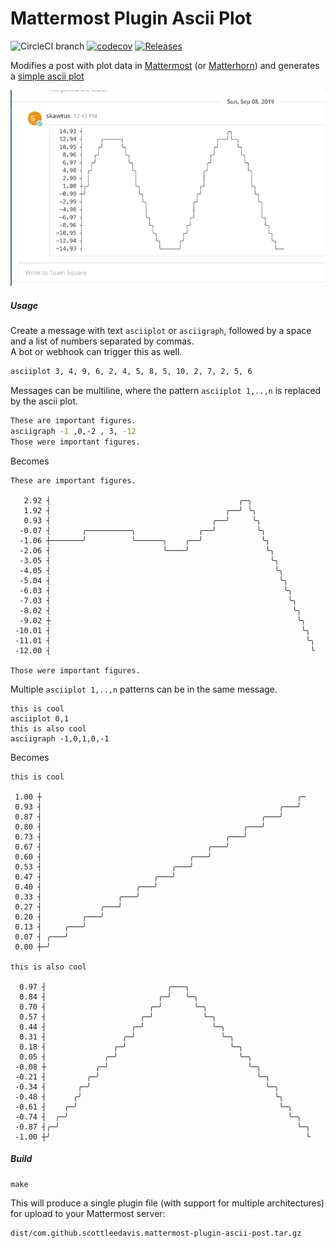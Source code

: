 # Mattermost Plugin Ascii Plot
![CircleCI branch](https://img.shields.io/circleci/project/github/scottleedavis/mattermost-plugin-ascii-plot/master.svg)   [![codecov](https://codecov.io/gh/scottleedavis/mattermost-plugin-ascii-plot/branch/master/graph/badge.svg)](https://codecov.io/gh/scottleedavis/mattermost-plugin-ascii-plot)  [![Releases](https://img.shields.io/github/release/scottleedavis/mattermost-plugin-ascii-plot.svg)](https://github.com/scottleedavis/mattermost-plugin-ascii-plot/releases/latest)

Modifies a post with plot data in [Mattermost](https://mattermost.com) (or [Matterhorn](https://github.com/matterhorn-chat/matterhorn)) and generates a [simple ascii plot](https://github.com/guptarohit/asciigraph) 

![img](asciiplot-example.gif)

##### Usage 

Create a message with text `asciiplot` or `asciigraph`, followed by a space and a list of numbers separated by commas.  
A bot or webhook can trigger this as well.

```bash
asciiplot 3, 4, 9, 6, 2, 4, 5, 8, 5, 10, 2, 7, 2, 5, 6
```

Messages can be multiline, where the pattern `asciiplot 1,..,n` is replaced by the ascii plot.  
```bash
These are important figures.
asciigraph -1 ,0,-2 , 3, -12
Those were important figures.
```
Becomes
```
These are important figures.

   2.92 ┤                                          ╭─╮               
   1.92 ┤                                       ╭──╯ ╰╮              
   0.93 ┤                                    ╭──╯     ╰╮             
  -0.07 ┤       ╭──────────╮              ╭──╯         ╰╮            
  -1.06 ┼───────╯          ╰──────╮    ╭──╯             ╰╮           
  -2.06 ┤                         ╰────╯                 ╰╮          
  -3.05 ┤                                                 ╰╮         
  -4.05 ┤                                                  ╰╮        
  -5.04 ┤                                                   ╰╮       
  -6.03 ┤                                                    ╰╮      
  -7.03 ┤                                                     ╰╮     
  -8.02 ┤                                                      ╰╮    
  -9.02 ┼                                                       ╰╮   
 -10.01 ┤                                                        ╰╮  
 -11.01 ┤                                                         ╰╮ 
 -12.00 ┤                                                          ╰ 
 
Those were important figures.
```

Multiple `asciiplot 1,..,n` patterns can be in the same message.
```
this is cool
asciiplot 0,1
this is also cool
asciigraph -1,0,1,0,-1
```
Becomes
```
this is cool

 1.00 ┼                                                         ╭─ 
 0.93 ┤                                                     ╭───╯  
 0.87 ┤                                                 ╭───╯      
 0.80 ┤                                             ╭───╯          
 0.73 ┤                                         ╭───╯              
 0.67 ┤                                     ╭───╯                  
 0.60 ┤                                 ╭───╯                      
 0.53 ┤                             ╭───╯                          
 0.47 ┤                         ╭───╯                              
 0.40 ┤                     ╭───╯                                  
 0.33 ┤                 ╭───╯                                      
 0.27 ┤             ╭───╯                                          
 0.20 ┤         ╭───╯                                              
 0.13 ┤     ╭───╯                                                  
 0.07 ┤ ╭───╯                                                      
 0.00 ┼─╯                                                          

this is also cool

  0.97 ┤                           ╭───╮                            
  0.84 ┤                         ╭─╯   ╰─╮                          
  0.70 ┤                       ╭─╯       ╰─╮                        
  0.57 ┤                     ╭─╯           ╰─╮                      
  0.44 ┤                   ╭─╯               ╰─╮                    
  0.31 ┤                 ╭─╯                   ╰─╮                  
  0.18 ┤               ╭─╯                       ╰─╮                
  0.05 ┤             ╭─╯                           ╰─╮              
 -0.08 ┼           ╭─╯                               ╰─╮            
 -0.21 ┤         ╭─╯                                   ╰─╮          
 -0.34 ┤       ╭─╯                                       ╰─╮        
 -0.48 ┤      ╭╯                                           ╰╮       
 -0.61 ┤    ╭─╯                                             ╰─╮     
 -0.74 ┤  ╭─╯                                                 ╰─╮   
 -0.87 ┤╭─╯                                                     ╰─╮ 
 -1.00 ┼╯                                                         ╰ 
```

##### Build
```
make
```

This will produce a single plugin file (with support for multiple architectures) for upload to your Mattermost server:

```
dist/com.github.scottleedavis.mattermost-plugin-ascii-post.tar.gz
```
